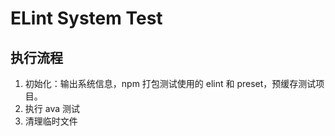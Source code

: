 # ELint System Test

## 执行流程

1. 初始化：输出系统信息，npm 打包测试使用的 elint 和 preset，预缓存测试项目。
2. 执行 ava 测试
3. 清理临时文件
